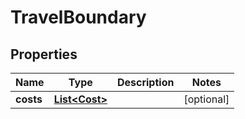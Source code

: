 

# TravelBoundary


## Properties

Name | Type | Description | Notes
------------ | ------------- | ------------- | -------------
**costs** | [**List&lt;Cost&gt;**](Cost.md) |  |  [optional]




